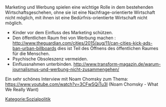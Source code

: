   
Marketing und Werbung spielen eine wichtige Rolle in dem bestehenden
Wirtschaftsgeschehen, ohne sie ist eine Nachfrage-orientierte Wirtschaft
nicht möglich, mit ihnen ist eine Bedürfnis-orientierte Wirtschaft nicht
möglich.

-   Kinder vor dem Einfluss des Marketing schützen.
-   Den öffentlichen Raum frei von Werbung machen :
    <http://www.theguardian.com/cities/2015/aug/11/can-cities-kick-ads-ban-urban-billboards>
    dies ist Teil des Öffnens des öffentlichen Raumes für die Menschen.
-   Psychische Obsoleszenz vermeiden.
-   Einflussnahmen unterbinden.
    <http://www.transform-magazin.de/warum-journalismus-und-werbung-nicht-zusammengehen/>

  
Ein sehr schönes Interview mit Noam Chomsky zum Thema:
<https://www.youtube.com/watch?v=3CFwSQiTu3I> (Noam Chomsky - What We
Really Want)

<Kategorie:Sozialpolitik>
